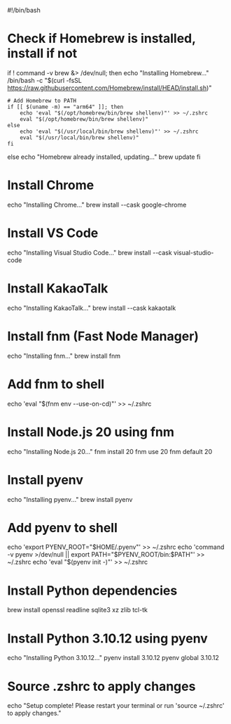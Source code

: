 #!/bin/bash

# Check if Homebrew is installed, install if not
if ! command -v brew &> /dev/null; then
    echo "Installing Homebrew..."
    /bin/bash -c "$(curl -fsSL https://raw.githubusercontent.com/Homebrew/install/HEAD/install.sh)"
    
    # Add Homebrew to PATH
    if [[ $(uname -m) == "arm64" ]]; then
        echo 'eval "$(/opt/homebrew/bin/brew shellenv)"' >> ~/.zshrc
        eval "$(/opt/homebrew/bin/brew shellenv)"
    else
        echo 'eval "$(/usr/local/bin/brew shellenv)"' >> ~/.zshrc
        eval "$(/usr/local/bin/brew shellenv)"
    fi
else
    echo "Homebrew already installed, updating..."
    brew update
fi

# Install Chrome
echo "Installing Chrome..."
brew install --cask google-chrome

# Install VS Code
echo "Installing Visual Studio Code..."
brew install --cask visual-studio-code

# Install KakaoTalk
echo "Installing KakaoTalk..."
brew install --cask kakaotalk

# Install fnm (Fast Node Manager)
echo "Installing fnm..."
brew install fnm

# Add fnm to shell
echo 'eval "$(fnm env --use-on-cd)"' >> ~/.zshrc

# Install Node.js 20 using fnm
echo "Installing Node.js 20..."
fnm install 20
fnm use 20
fnm default 20

# Install pyenv
echo "Installing pyenv..."
brew install pyenv

# Add pyenv to shell
echo 'export PYENV_ROOT="$HOME/.pyenv"' >> ~/.zshrc
echo 'command -v pyenv >/dev/null || export PATH="$PYENV_ROOT/bin:$PATH"' >> ~/.zshrc
echo 'eval "$(pyenv init -)"' >> ~/.zshrc

# Install Python dependencies
brew install openssl readline sqlite3 xz zlib tcl-tk

# Install Python 3.10.12 using pyenv
echo "Installing Python 3.10.12..."
pyenv install 3.10.12
pyenv global 3.10.12

# Source .zshrc to apply changes
echo "Setup complete! Please restart your terminal or run 'source ~/.zshrc' to apply changes."
